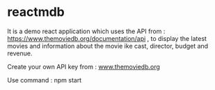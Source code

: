 # reactmdb
It is a demo react application which uses the API from : https://www.themoviedb.org/documentation/api , to display the latest movies and information about the movie ike cast, director, budget and revenue. 

Create your own API key from : www.themoviedb.org 

Use command : npm start 
